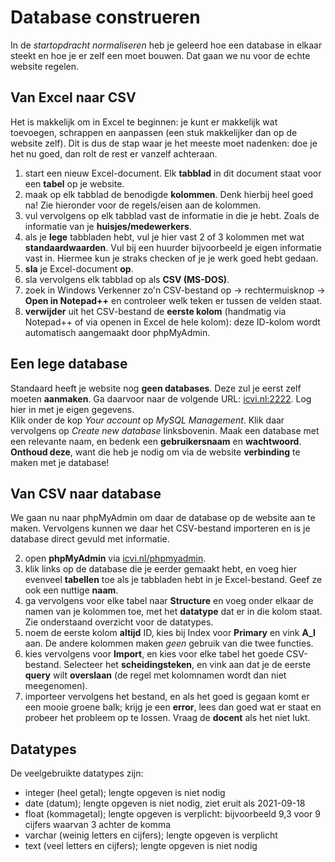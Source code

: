 # Database construeren

In de *startopdracht normaliseren* heb je geleerd hoe
een database in elkaar steekt en hoe je er zelf een moet
bouwen. Dat gaan we nu voor de echte website regelen.

## Van Excel naar CSV

Het is makkelijk om in Excel te beginnen: je kunt er makkelijk
wat toevoegen, schrappen en aanpassen (een stuk makkelijker dan
op de website zelf). Dit is dus de stap waar je het meeste moet
nadenken: doe je het nu goed, dan rolt de rest er vanzelf achteraan.

1) start een nieuw Excel-document. Elk **tabblad** in dit document staat voor een **tabel** op je website.
2) maak op elk tabblad de benodigde **kolommen**. Denk hierbij heel goed na! Zie hieronder voor de regels/eisen aan de kolommen.
3) vul vervolgens op elk tabblad vast de informatie in die je hebt. Zoals de informatie van je **huisjes/medewerkers**.
4) als je **lege** tabbladen hebt, vul je hier vast 2 of 3 kolommen met wat **standaardwaarden**. Vul bij een huurder bijvoorbeeld je eigen informatie vast in. Hiermee kun je straks checken of je je werk goed hebt gedaan.
5) **sla** je Excel-document **op**.
6) sla vervolgens elk tabblad op als **CSV (MS-DOS)**.
7) zoek in Windows Verkenner zo'n CSV-bestand op -> rechtermuisknop -> **Open in Notepad++** en controleer welk teken er tussen de velden staat.
8) **verwijder** uit het CSV-bestand de **eerste kolom** (handmatig via Notepad++ of via openen in Excel de hele kolom): deze ID-kolom wordt automatisch aangemaakt door phpMyAdmin.

## Een lege database
Standaard heeft je website nog **geen databases**. Deze zul je
eerst zelf moeten **aanmaken**. Ga daarvoor naar de volgende URL:
[icvi.nl:2222](https://s29-kvm.wlserver.nl:2222/). Log hier in met je eigen gegevens.  
Klik onder de kop *Your account* op *MySQL Management*. Klik
daar vervolgens op *Create new database* linksbovenin. Maak
een database met een relevante naam, en bedenk een **gebruikersnaam**
en **wachtwoord**. **Onthoud deze**, want die heb je nodig om via de
website **verbinding** te maken met je database!

## Van CSV naar database

We gaan nu naar phpMyAdmin om daar de database op de website
aan te maken. Vervolgens kunnen we daar het CSV-bestand
importeren en is je database direct gevuld met informatie.

2) open **phpMyAdmin** via [icvi.nl/phpmyadmin](https://www.icvi.nl/phpmyadmin).
3) klik links op de database die je eerder gemaakt hebt, en voeg hier evenveel **tabellen** toe als je tabbladen hebt in je Excel-bestand. Geef ze ook een nuttige **naam**.
4) ga vervolgens voor elke tabel naar **Structure** en voeg onder elkaar de namen van je kolommen toe, met het **datatype** dat er in die kolom staat. Zie onderstaand overzicht voor de datatypes.
5) noem de eerste kolom **altijd** ID, kies bij Index voor **Primary** en vink **A_I** aan. De andere kolommen maken *geen* gebruik van die twee functies.
6) kies vervolgens voor **Import**, en kies voor elke tabel het goede CSV-bestand. Selecteer het **scheidingsteken**, en vink aan dat je de eerste **query** wilt **overslaan** (de regel met kolomnamen wordt dan niet meegenomen).
7) importeer vervolgens het bestand, en als het goed is gegaan komt er een mooie groene balk; krijg je een **error**, lees dan goed wat er staat en probeer het probleem op te lossen. Vraag de **docent** als het niet lukt.

## Datatypes

De veelgebruikte datatypes zijn:

- integer (heel getal); lengte opgeven is niet nodig
- date (datum); lengte opgeven is niet nodig, ziet eruit als 2021-09-18
- float (kommagetal); lengte opgeven is verplicht: bijvoorbeeld 9,3 voor 9 cijfers waarvan 3 achter de komma
- varchar (weinig letters en cijfers); lengte opgeven is verplicht
- text (veel letters en cijfers); lengte opgeven is niet nodig
